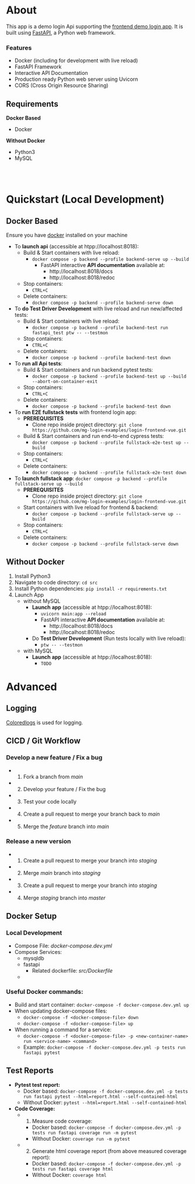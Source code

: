 
# About
This app is a demo login Api supporting the [frontend demo login app](https://github.com/mg-login-examples/login-frontend-vue). It is built using [FastAPI](https://fastapi.tiangolo.com/), a Python web framework.

### Features
- Docker (including for development with live reload)
- FastAPI Framework
- Interactive API Documentation
- Production ready Python web server using Uvicorn
- CORS (Cross Origin Resource Sharing)


## Requirements
**Docker Based**
- Docker

**Without Docker**
- Python3
- MySQL


<br/><br/> 

# Quickstart (Local Development)
## Docker Based
Ensure you have [docker](https://docs.docker.com/engine/install/) installed on your machine

- To **launch api** (accessible at htpp://localhost:8018): 
    - Build & Start containers with live reload:
        - ```docker compose -p backend --profile backend-serve up --build```
            - FastAPI interactive **API documentation** available at:
                - http://localhost:8018/docs
                - http://localhost:8018/redoc
    - Stop containers:
        - ```CTRL+C```
    - Delete containers:
        - ```docker compose -p backend --profile backend-serve down```
- To **do Test Driver Development** with live reload and run new/affected tests:
    - Build & Start containers with live reload: 
        - ```docker compose -p backend --profile backend-test run fastapi_test ptw -- --testmon```
    - Stop containers:
        - ```CTRL+C```
    - Delete containers:
        - ```docker compose -p backend --profile backend-test down```
- To **run all Api tests**:
    - Build & Start containers and run backend pytest tests:
        - ```docker compose -p backend --profile backend-test up --build --abort-on-container-exit```
    - Stop containers:
        - ```CTRL+C```
    - Delete containers:
        - ```docker compose -p backend --profile backend-test down```
- To **run E2E fullstack tests** with frontend login app:
    - **PREREQUISITES**
        - Clone repo inside project directory: ```git clone https://github.com/mg-login-examples/login-frontend-vue.git```
    - Build & Start containers and run end-to-end cypress tests:
        - ```docker compose -p backend --profile fullstack-e2e-test up --build```
    - Stop containers:
        - ```CTRL+C```
    - Delete containers:
        - ```docker compose -p backend --profile fullstack-e2e-test down```
- To **launch fullstack app**: ```docker compose -p backend --profile fullstack-serve up --build```
    - **PREREQUISITES**
        - Clone repo inside project directory: ```git clone https://github.com/mg-login-examples/login-frontend-vue.git```
    - Start containers with live reload for frontend & backend:
        - ```docker compose -p backend --profile fullstack-serve up --build```
    - Stop containers:
        - ```CTRL+C```
    - Delete containers:
        - ```docker compose -p backend --profile fullstack-serve down```

## Without Docker
1. Install Python3
2. Navigate to code directory: ```cd src```
2. Install Python dependencies: ```pip install -r requirements.txt```
3. Launch App
    - without MySQL
        - **Launch app** (accessible at htpp://localhost:8018): 
            - ```uvicorn main:app --reload```
            - FastAPI interactive **API documentation** available at:
                - http://localhost:8018/docs
                - http://localhost:8018/redoc
        - Do **Test Driver Development** (Run tests locally with live reload):
            - ```ptw -- --testmon```
    - with MySQL
        - **Launch app** (accessible at htpp://localhost:8018): 
            - ```TODO```

# Advanced
## Logging
[Coloredlogs](https://pypi.org/project/coloredlogs/) is used for logging.
## CICD / Git Workflow
### Develop a new feature / Fix a bug
- 1. Fork a branch from *main*
- 2. Develop your feature / Fix the bug
- 3. Test your code locally
- 4. Create a pull request to merge your branch back to *main*
- 5. Merge the *feature* branch into *main*
### Release a new version
- 1. Create a pull request to merge your branch into *staging*
- 2. Merge *main* branch into *staging*
- 3. Create a pull request to merge your branch into *staging*
- 4. Merge *staging* branch into *master*

## Docker Setup
### Local Development
- Compose File: *docker-compose.dev.yml*
- Compose Services:
    - mysqldb
    - fastapi
        - Related dockerfile: *src/Dockerfile*
    - 
### Useful Docker commands:
- Build and start container: ```docker-compose -f docker-compose.dev.yml up```
- When updating docker-compose files:
    - ```docker-compose -f <docker-compose-file> down```
    - ```docker-compose -f <docker-compose-file> up```
- When running a command for a service:
    - ```docker-compose -f <docker-compose-file> -p <new-container-name> run <service-name> <command>```
    - Example: ```docker-compose -f docker-compose.dev.yml -p tests run fastapi pytest```


## Test Reports
- **Pytest test report:**
    - Docker based: ```docker-compose -f docker-compose.dev.yml -p tests run fastapi pytest --html=report.html --self-contained-html```
    - Without Docker: ```pytest --html=report.html --self-contained-html```
- **Code Coverage:**
    - 1. Measure code coverage:
        - Docker based: ```docker-compose -f docker-compose.dev.yml -p tests run fastapi coverage run -m pytest```
        - Without Docker: ```coverage run -m pytest```
    - 2. Generate html coverage report (from above measured coverage report):
        - Docker based: ```docker-compose -f docker-compose.dev.yml -p tests run fastapi coverage html```
        - Without Docker: ```coverage html```


